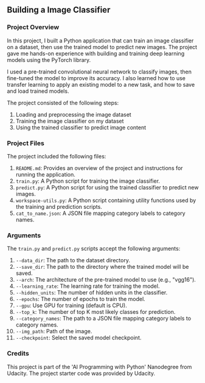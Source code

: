 ## Building a Image Classifier

### Project Overview

In this project, I built a Python application that can train an image classifier on a dataset, then use the trained model to predict new images. The project gave me hands-on experience with building and training deep learning models using the PyTorch library.

I used a pre-trained convolutional neural network to classify images, then fine-tuned the model to improve its accuracy. I also learned how to use transfer learning to apply an existing model to a new task, and how to save and load trained models.

The project consisted of the following steps:

1. Loading and preprocessing the image dataset
2. Training the image classifier on my dataset
3. Using the trained classifier to predict image content

### Project Files

The project included the following files:

1. `README.md`: Provides an overview of the project and instructions for running the application.
2. `train.py`: A Python script for training the image classifier.
3. `predict.py`: A Python script for using the trained classifier to predict new images.
4. `workspace-utils.py`: A Python script containing utility functions used by the training and prediction scripts.
5. `cat_to_name.json`: A JSON file mapping category labels to category names.


### Arguments

The `train.py` and `predict.py` scripts accept the following arguments:

1. `--data_dir`: The path to the dataset directory.
2. `--save_dir`: The path to the directory where the trained model will be saved.
3. `--arch`: The architecture of the pre-trained model to use (e.g., "vgg16").
4. `--learning_rate`: The learning rate for training the model.
5. `--hidden_units`: The number of hidden units in the classifier.
6. `--epochs`: The number of epochs to train the model.
7. `--gpu`: Use GPU for training (default is CPU).
8. `--top_k`: The number of top K most likely classes for prediction.
9. `--category_names`: The path to a JSON file mapping category labels to category names.
10. `--img_path`: Path of the image.
11. `--checkpoint`: Select the saved model checkpoint.

### Credits

This project is part of the 'AI Programming with Python' Nanodegree from Udacity. The project starter code was provided by Udacity.